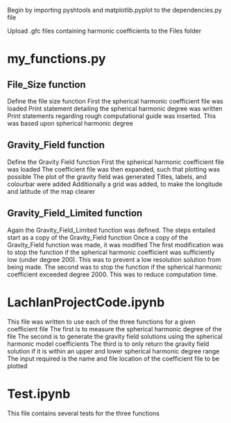 Begin by importing pyshtools and matplotlib.pyplot to the dependencies.py file

Upload .gfc files containing harmonic coefficients to the Files folder

# my_functions.py
## File_Size function
Define the file size function
First the spherical harmonic coefficient file was loaded
Print statement detailing the spherical harmonic degree was written
Print statements regarding rough computational guide was inserted. This was based upon spherical harmonic degree

## Gravity_Field function
Define the Gravity Field function
First the spherical harmonic coefficient file was loaded
The coefficient file was then expanded, such that plotting was possible
The plot of the gravity field was generated
Titles, labels, and colourbar were added
Additionally a grid was added, to make the longitude and latitude of the map clearer

## Gravity_Field_Limited function
Again the Gravity_Field_Limited function was defined. The steps entailed start as a copy of the Gravity_Field function
Once a copy of the Gravity_Field function was made, it was modified
The first modification was to stop the function if the spherical harmonic coefficient was sufficiently low (under degree 200). This was to prevent a low resolution solution from being made.
The second was to stop the function if the spherical harmonic coefficient exceeded degree 2000. This was to reduce computation time.

# LachlanProjectCode.ipynb
This file was written to use each of the three functions for a given coefficient file
The first is to measure the spherical harmonic degree of the file
The second is to generate the gravity field solutions using the spherical harmonic model coefficients
The third is to only return the gravity field solution if it is within an upper and lower spherical harmonic degree range
The input required is the name and file location of the coefficient file to be plotted

# Test.ipynb
This file contains several tests for the three functions